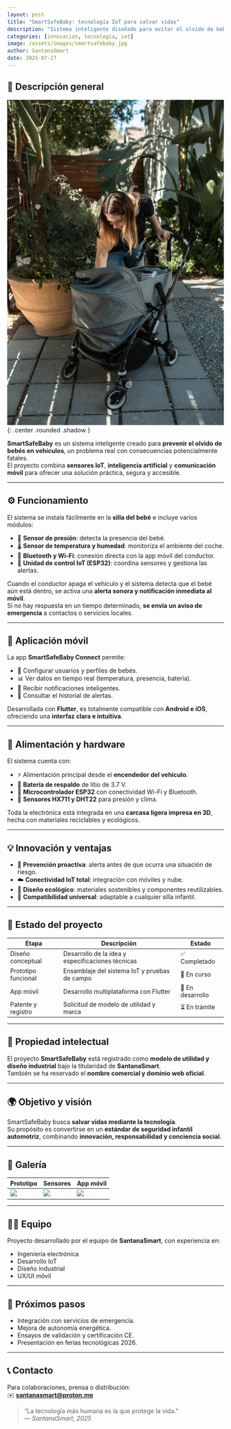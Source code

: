 ```yaml
---
layout: post
title: "SmartSafeBaby: tecnología IoT para salvar vidas"
description: "Sistema inteligente diseñado para evitar el olvido de bebés en vehículos mediante sensores IoT, alertas móviles y conectividad inteligente."
categories: [innovacion, tecnologia, iot]
image: /assets/images/smartsafebaby.jpg
author: SantanaSmart
date: 2025-07-27
---
```


## 🧠 Descripción general

![SmartSafeBaby](/assets/images/smartsafebaby.jpg){: .center .rounded .shadow }

**SmartSafeBaby** es un sistema inteligente creado para **prevenir el olvido de bebés en vehículos**, un problema real con consecuencias potencialmente fatales.  
El proyecto combina **sensores IoT**, **inteligencia artificial** y **comunicación móvil** para ofrecer una solución práctica, segura y accesible.

---

## ⚙️ Funcionamiento

El sistema se instala fácilmente en la **silla del bebé** e incluye varios módulos:

- 🧩 **Sensor de presión**: detecta la presencia del bebé.  
- 🌡️ **Sensor de temperatura y humedad**: monitoriza el ambiente del coche.  
- 📡 **Bluetooth y Wi-Fi**: conexión directa con la app móvil del conductor.  
- 🔌 **Unidad de control IoT (ESP32)**: coordina sensores y gestiona las alertas.

Cuando el conductor apaga el vehículo y el sistema detecta que el bebé aún está dentro, se activa una **alerta sonora y notificación inmediata al móvil**.  
Si no hay respuesta en un tiempo determinado, **se envía un aviso de emergencia** a contactos o servicios locales.

---

## 📱 Aplicación móvil

La app **SmartSafeBaby Connect** permite:

- 👶 Configurar usuarios y perfiles de bebés.  
- 📊 Ver datos en tiempo real (temperatura, presencia, batería).  
- 🔔 Recibir notificaciones inteligentes.  
- 📜 Consultar el historial de alertas.

Desarrollada con **Flutter**, es totalmente compatible con **Android e iOS**, ofreciendo una **interfaz clara e intuitiva**.

---

## 🔋 Alimentación y hardware

El sistema cuenta con:

- ⚡ Alimentación principal desde el **encendedor del vehículo**.  
- 🔋 **Batería de respaldo** de litio de 3.7 V.  
- 🧠 **Microcontrolador ESP32** con conectividad Wi-Fi y Bluetooth.  
- 🧮 **Sensores HX711 y DHT22** para presión y clima.

Toda la electrónica está integrada en una **carcasa ligera impresa en 3D**, hecha con materiales reciclables y ecológicos.

---

## 💡 Innovación y ventajas

- 🚨 **Prevención proactiva**: alerta antes de que ocurra una situación de riesgo.  
- ☁️ **Conectividad IoT total**: integración con móviles y nube.  
- 🌱 **Diseño ecológico**: materiales sostenibles y componentes reutilizables.  
- 🧩 **Compatibilidad universal**: adaptable a cualquier silla infantil.  

---

## 🧩 Estado del proyecto

| Etapa | Descripción | Estado |
|-------|--------------|--------|
| Diseño conceptual | Desarrollo de la idea y especificaciones técnicas | ✅ Completado |
| Prototipo funcional | Ensamblaje del sistema IoT y pruebas de campo | 🧪 En curso |
| App móvil | Desarrollo multiplataforma con Flutter | 🔄 En desarrollo |
| Patente y registro | Solicitud de modelo de utilidad y marca | ⏳ En trámite |

---

## 🧾 Propiedad intelectual

El proyecto **SmartSafeBaby** está registrado como **modelo de utilidad y diseño industrial** bajo la titularidad de **SantanaSmart**.  
También se ha reservado el **nombre comercial y dominio web oficial**.

---

## 🌍 Objetivo y visión

SmartSafeBaby busca **salvar vidas mediante la tecnología**.  
Su propósito es convertirse en un **estándar de seguridad infantil automotriz**, combinando **innovación, responsabilidad y conciencia social**.

---

## 📸 Galería

| Prototipo | Sensores | App móvil |
|------------|-----------|------------|
| ![](/assets/images/smartsafebaby-prototipo.jpg) | ![](/assets/images/smartsafebaby-sensores.jpg) | ![](/assets/images/smartsafebaby-app.jpg) |

---

## 🧑‍🔬 Equipo

Proyecto desarrollado por el equipo de **SantanaSmart**, con experiencia en:

- Ingeniería electrónica  
- Desarrollo IoT  
- Diseño industrial  
- UX/UI móvil  

---

## 📅 Próximos pasos

- Integración con servicios de emergencia.  
- Mejora de autonomía energética.  
- Ensayos de validación y certificación CE.  
- Presentación en ferias tecnológicas 2026.  

---

## 📞 Contacto

Para colaboraciones, prensa o distribución:  
✉️ **santanasmart@proton.me**

> “La tecnología más humana es la que protege la vida.”  
> — *SantanaSmart, 2025*

